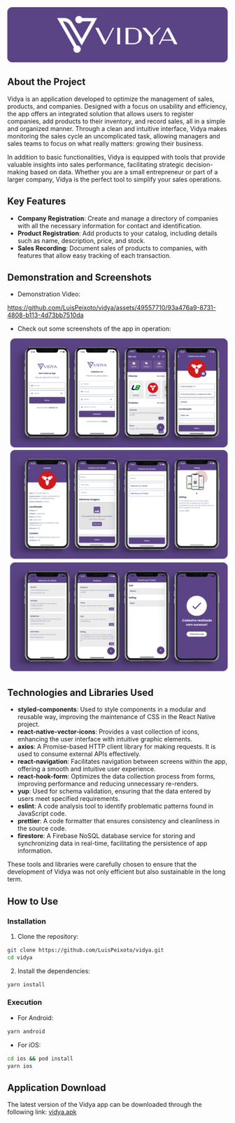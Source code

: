 <img alt="Vidya" src="banner.png" />

## About the Project

Vidya is an application developed to optimize the management of sales, products, and companies. Designed with a focus on usability and efficiency, the app offers an integrated solution that allows users to register companies, add products to their inventory, and record sales, all in a simple and organized manner. Through a clean and intuitive interface, Vidya makes monitoring the sales cycle an uncomplicated task, allowing managers and sales teams to focus on what really matters: growing their business.

In addition to basic functionalities, Vidya is equipped with tools that provide valuable insights into sales performance, facilitating strategic decision-making based on data. Whether you are a small entrepreneur or part of a larger company, Vidya is the perfect tool to simplify your sales operations.

## Key Features

- **Company Registration**: Create and manage a directory of companies with all the necessary information for contact and identification.
- **Product Registration**: Add products to your catalog, including details such as name, description, price, and stock.
- **Sales Recording**: Document sales of products to companies, with features that allow easy tracking of each transaction.

## Demonstration and Screenshots

- Demonstration Video:
  

https://github.com/LuisPeixoto/vidya/assets/49557710/93a476a9-8731-4808-b113-4d73bb7510da



- Check out some screenshots of the app in operation:

![App Screenshot](Screenshot1.png)
![App Screenshot](screenshot2.png)
![App Screenshot](Screenshot3.png)

## Technologies and Libraries Used

- **styled-components**: Used to style components in a modular and reusable way, improving the maintenance of CSS in the React Native project.
- **react-native-vector-icons**: Provides a vast collection of icons, enhancing the user interface with intuitive graphic elements.
- **axios**: A Promise-based HTTP client library for making requests. It is used to consume external APIs effectively.
- **react-navigation**: Facilitates navigation between screens within the app, offering a smooth and intuitive user experience.
- **react-hook-form**: Optimizes the data collection process from forms, improving performance and reducing unnecessary re-renders.
- **yup**: Used for schema validation, ensuring that the data entered by users meet specified requirements.
- **eslint**: A code analysis tool to identify problematic patterns found in JavaScript code.
- **prettier**: A code formatter that ensures consistency and cleanliness in the source code.
- **firestore**: A Firebase NoSQL database service for storing and synchronizing data in real-time, facilitating the persistence of app information.

These tools and libraries were carefully chosen to ensure that the development of Vidya was not only efficient but also sustainable in the long term.

## How to Use

### Installation

1. Clone the repository:
```bash
git clone https://github.com/LuisPeixoto/vidya.git
cd vidya
```

2. Install the dependencies:
```bash
yarn install
```

### Execution

- For Android:
```bash
yarn android
```

- For iOS:
```bash
cd ios && pod install
yarn ios
```

## Application Download

The latest version of the Vidya app can be downloaded through the following link: [vidya.apk](https://github.com/LuisPeixoto/vidya/releases/tag/vidya.apk)



